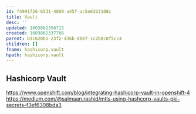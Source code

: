 ```yaml
---
id: f4991726-6531-4809-a45f-ac5e63b3108c
title: Vault
desc: ''
updated: 1603862356715
created: 1603862337766
parent: b3c620b1-23f2-436b-8887-1c2b0c0f5cc4
children: []
fname: hashicorp.vault
hpath: hashicorp.vault
---
```

## Hashicorp Vault

<https://www.openshift.com/blog/integrating-hashicorp-vault-in-openshift-4>
<https://medium.com/@salmaan.rashid/mtls-using-hashcorp-vaults-pki-secrets-f3ef6308bda3>

